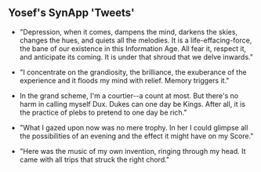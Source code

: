 ## Yosef's SynApp 'Tweets'

* "Depression, when it comes, dampens the mind, darkens the skies, changes the hues, and quiets all the melodies. It is a life-effacing-force, the bane of our existence in this Information Age. All fear it, respect it, and anticipate its coming. It is under that shroud that we delve inwards."

* "I concentrate on the grandiosity, the brilliance, the exuberance of the experience and it floods my mind with relief. Memory triggers it."

* In the grand scheme, I'm a courtier--a count at most. But there's no harm in calling myself Dux. Dukes can one day be Kings. After all, it is the practice of plebs to pretend to one day be rich."

* "What I gazed upon now was no mere trophy. In her I could glimpse all the possibilities of an evening and the effect it might have on my Score."

* "Here was the music of my own invention, ringing through my head. It came with all trips that struck the right chord."
